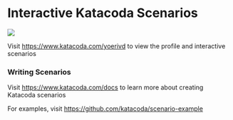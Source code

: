 # Interactive Katacoda Scenarios

[![](http://shields.katacoda.com/katacoda/yoerivd/count.svg)](https://www.katacoda.com/yoerivd "Get your profile on Katacoda.com")

Visit https://www.katacoda.com/yoerivd to view the profile and interactive scenarios

### Writing Scenarios
Visit https://www.katacoda.com/docs to learn more about creating Katacoda scenarios

For examples, visit https://github.com/katacoda/scenario-example
